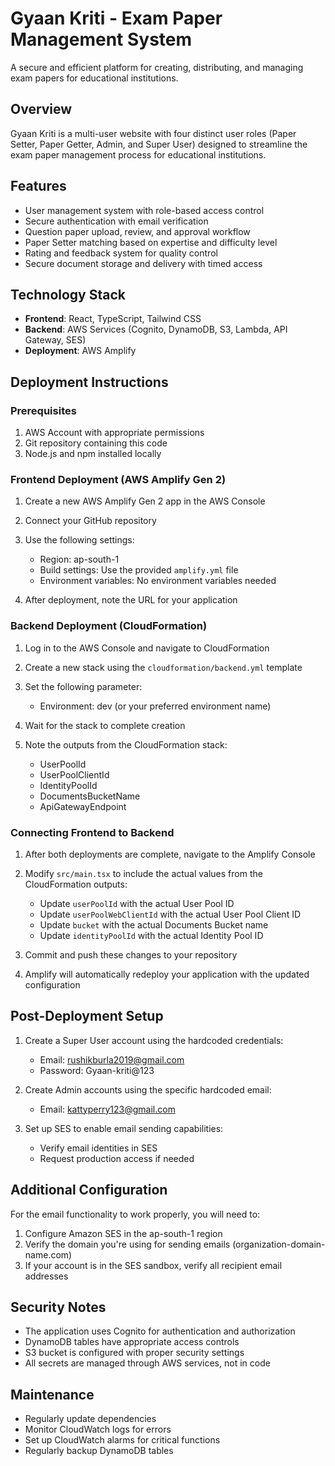 # Gyaan Kriti - Exam Paper Management System

A secure and efficient platform for creating, distributing, and managing exam papers for educational institutions.

## Overview

Gyaan Kriti is a multi-user website with four distinct user roles (Paper Setter, Paper Getter, Admin, and Super User) designed to streamline the exam paper management process for educational institutions.

## Features

- User management system with role-based access control
- Secure authentication with email verification
- Question paper upload, review, and approval workflow
- Paper Setter matching based on expertise and difficulty level
- Rating and feedback system for quality control
- Secure document storage and delivery with timed access

## Technology Stack

- **Frontend**: React, TypeScript, Tailwind CSS
- **Backend**: AWS Services (Cognito, DynamoDB, S3, Lambda, API Gateway, SES)
- **Deployment**: AWS Amplify

## Deployment Instructions

### Prerequisites

1. AWS Account with appropriate permissions
2. Git repository containing this code
3. Node.js and npm installed locally

### Frontend Deployment (AWS Amplify Gen 2)

1. Create a new AWS Amplify Gen 2 app in the AWS Console
2. Connect your GitHub repository
3. Use the following settings:
   - Region: ap-south-1
   - Build settings: Use the provided `amplify.yml` file
   - Environment variables: No environment variables needed

4. After deployment, note the URL for your application

### Backend Deployment (CloudFormation)

1. Log in to the AWS Console and navigate to CloudFormation
2. Create a new stack using the `cloudformation/backend.yml` template
3. Set the following parameter:
   - Environment: dev (or your preferred environment name)

4. Wait for the stack to complete creation
5. Note the outputs from the CloudFormation stack:
   - UserPoolId
   - UserPoolClientId
   - IdentityPoolId
   - DocumentsBucketName
   - ApiGatewayEndpoint

### Connecting Frontend to Backend

1. After both deployments are complete, navigate to the Amplify Console
2. Modify `src/main.tsx` to include the actual values from the CloudFormation outputs:
   - Update `userPoolId` with the actual User Pool ID
   - Update `userPoolWebClientId` with the actual User Pool Client ID
   - Update `bucket` with the actual Documents Bucket name
   - Update `identityPoolId` with the actual Identity Pool ID

3. Commit and push these changes to your repository
4. Amplify will automatically redeploy your application with the updated configuration

## Post-Deployment Setup

1. Create a Super User account using the hardcoded credentials:
   - Email: rushikburla2019@gmail.com
   - Password: Gyaan-kriti@123

2. Create Admin accounts using the specific hardcoded email:
   - Email: kattyperry123@gmail.com

3. Set up SES to enable email sending capabilities:
   - Verify email identities in SES
   - Request production access if needed

## Additional Configuration

For the email functionality to work properly, you will need to:

1. Configure Amazon SES in the ap-south-1 region
2. Verify the domain you're using for sending emails (organization-domain-name.com)
3. If your account is in the SES sandbox, verify all recipient email addresses

## Security Notes

- The application uses Cognito for authentication and authorization
- DynamoDB tables have appropriate access controls
- S3 bucket is configured with proper security settings
- All secrets are managed through AWS services, not in code

## Maintenance

- Regularly update dependencies
- Monitor CloudWatch logs for errors
- Set up CloudWatch alarms for critical functions
- Regularly backup DynamoDB tables